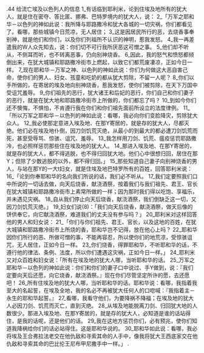 .44 
给流亡埃及以色列人的信息 
1_有话临到耶利米，论到住埃及地所有的犹大人，就是住在密夺、答比匿、挪弗、巴特罗境内的犹大人，说： 2_「万军之耶和华－以色列的神如此说：我所降与耶路撒冷和犹大各城的一切灾祸，你们都看见了。看哪，那些城镇今日荒凉，无人居住； 3_这是因居民所行的恶，去烧香事奉别神，就是他们和你们，以及你们列祖所不认识的神明，惹我发怒。 4_我一再差遣我的W人众先知去，说：你们切不可行我所厌恶这可憎之事。 5_他们却不听从，不侧耳而听，也不转离恶事，仍向别神烧香。 6_因此，我的怒气和愤怒都倾倒出来，在犹大城镇和耶路撒冷街市上燃起，以致它们都荒废凄凉，正如今日一样。 7_现在耶和华－万军之神、以色列的神如此说：你们为何做这大恶自害己命，使你们的男人、妇女、孩童和吃奶的都从犹大剪除，不留一人呢？ 8_你们以手所做的，在寄居的埃及地向别神烧香，惹我发怒，使你们被剪除，在天下万国中受诅咒羞辱。 9_你们祖先的恶行，犹大诸王和后妃的恶行，你们自己和你们妻子的恶行，就是在犹大地和耶路撒冷街市上所做的，你们都忘了吗？ 10_到如今你们还不懊悔，不惧怕，不肯遵行我在你们和你们祖先面前所设立的法度律例。 
11_「所以万军之耶和华－以色列的神如此说：看哪，我必向你们变脸降灾，剪除犹大众人。 12_我必使那定意进入埃及地、在那Y寄居的，就是存的犹大人，尽都灭绝。他们必在埃及地仆倒，因刀剑饥荒灭绝，从最小的到最大的都必遭刀剑饥荒而死，甚至受辱骂、惊骇、诅咒、羞辱。 13_我怎样用刀剑、饥荒、瘟疫惩罚耶路撒冷，也必照样惩罚那些住在埃及地的犹大人。 14_那进入埃及地、在那Y寄居的，就是存的犹大人，都不得逃脱，也不得归回犹大地。他们心中很想归回，居住在那Y；但除了少数逃脱的以外，都不得归回。」 
15_那些知道自己妻子向别神烧香的男人，与站在那Y的一大t妇女，就是住埃及地巴特罗所有的百姓，回答耶利米说： 16_「论到你奉耶和华的名向我们所说的话，我们必不听从。 17_我们定要照我们口中所说的一切话去做，向天后烧香，献浇酒祭，按着我们与我们祖先、君王、官长在犹大城镇和耶路撒冷街市上素常所做的一样；因为那时我们得以吃饱、享福乐，并未遇见灾祸。 18_自从我们停止向天后烧香，献浇酒祭，我们倒缺乏这一切，又因刀剑饥荒灭绝。」 19_妇女们说(8)：「我们向天后烧香，献浇酒祭，做天后像的饼供奉它，向它献浇酒祭，难道我们的丈夫没有参与吗？」 
20_耶利米对这样回答他的男人和妇女说： 21_「你们与你们祖先、君王、官长，以及这地的百姓，在犹大城镇和耶路撒冷街市上所烧的香，耶和华岂不记得，放在他心上吗？ 22_耶和华因你们所行的恶、所做可憎的事，不能再容忍，所以使你们的地荒凉，受惊骇诅咒，无人居住，正如今日一样。 23_你们烧香，得罪耶和华，不听耶和华的话，不遵行他的律法、条例、法度，所以你们遭遇这灾祸，正如今日一样。」 
24_耶利米又对众百姓和妇女说：「所有在埃及地的犹大人哪，当听耶和华的话。 25_万军之耶和华－以色列的神如此说：你们和你们的妻子口中说过、手Y做到，说：『我们定要向天后还愿，向它烧香，献浇酒祭。』现在你们尽管坚定所许的愿，去还愿吧！ 26_所有住埃及地的犹大人哪，当听耶和华的话。耶和华说：看哪，我指着我至大的名起誓，在埃及全地，我的名必不再被犹大任何人的口唿喊：『我指着主－永生的耶和华起誓。』 27_看哪，我看守他们，为要降祸不降福；在埃及地的犹大人必因刀剑、饥荒而灭亡，直到灭绝。 28_从埃及地能脱离刀剑、归回犹大地的人数很少。那进入埃及地、在那Y寄居的，就是存的犹大人，必知道是谁的话站得住，是我的话呢，还是他们的话。 29_我在这地方惩罚你们，必有预兆，使你们知道我降祸给你们的话必站得住。这是耶和华说的。 30_耶和华如此说：看哪，我必将埃及王合弗拉法老交在他仇敌和寻索其命的人手中，像我将犹大王西底家交在他仇敌和寻索其命的巴比伦王尼布甲尼撒手中一样。」 
.